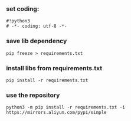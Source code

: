 ### set coding:

```
#!python3
# -*- coding: utf-8 -*-
```

### save lib dependency

```
pip freeze > requirements.txt
```

### install libs from requirements.txt

```
pip install -r requirements.txt
```

### use the repository

```
python3 -m pip install -r requirements.txt -i https://mirrors.aliyun.com/pypi/simple
```
